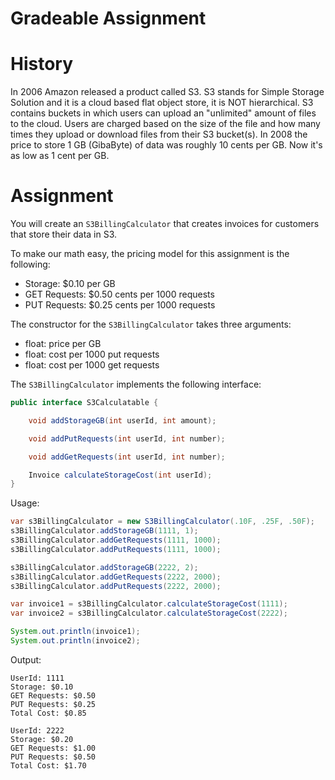 # Gradeable Assignment

# History
In 2006 Amazon released a product called S3.  S3 stands for Simple Storage Solution and it is a cloud based flat object store, it is NOT hierarchical. S3 contains buckets in which users can upload an "unlimited" amount of files to the cloud.  Users are charged based on the size of the file and how many times they upload or download files from their S3 bucket(s).  In 2008 the price to store 1 GB (GibaByte) of data was roughly 10 cents per GB.  Now it's as low as 1 cent per GB.

# Assignment
You will create an `S3BillingCalculator` that creates invoices for customers that
store their data in S3. 

To make our math easy, the pricing model for this assignment is the following:
- Storage: $0.10 per GB
- GET Requests: $0.50 cents per 1000 requests
- PUT Requests: $0.25 cents per 1000 requests

The constructor for the `S3BillingCalculator` takes three arguments:
- float: price per GB
- float: cost per 1000 put requests
- float: cost per 1000 get requests

The `S3BillingCalculator` implements the following interface:

```java
public interface S3Calculatable {

    void addStorageGB(int userId, int amount);

    void addPutRequests(int userId, int number);

    void addGetRequests(int userId, int number);

    Invoice calculateStorageCost(int userId);
}
```

Usage:
```java
var s3BillingCalculator = new S3BillingCalculator(.10F, .25F, .50F);
s3BillingCalculator.addStorageGB(1111, 1);
s3BillingCalculator.addGetRequests(1111, 1000);
s3BillingCalculator.addPutRequests(1111, 1000);

s3BillingCalculator.addStorageGB(2222, 2);
s3BillingCalculator.addGetRequests(2222, 2000);
s3BillingCalculator.addPutRequests(2222, 2000);

var invoice1 = s3BillingCalculator.calculateStorageCost(1111);
var invoice2 = s3BillingCalculator.calculateStorageCost(2222);

System.out.println(invoice1);
System.out.println(invoice2);
```

Output:
```
UserId: 1111
Storage: $0.10
GET Requests: $0.50
PUT Requests: $0.25
Total Cost: $0.85

UserId: 2222
Storage: $0.20
GET Requests: $1.00
PUT Requests: $0.50
Total Cost: $1.70
```



